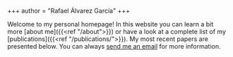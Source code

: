 +++
author = "Rafael Álvarez García"
+++

<!--
This file is left intentionally empty by default to be backwards compatible with the initial theme setup.

Although the theme has advanced a little bit and it now allows to specify the content on the main page (even if the list of posts/articles is not intended).
This can be:
- with the list of posts/articles (default: `mainSections = ["post"]) or
- without the list of posts/articles (by setting `mainSections = [""]`)

Markdown supported, ie:

```
# Welcome

- Hugo :rocket:
- Hugo theme :rocket:

Don't forget to check the README.md file!
```

Remember that you can also specify a section header for the posts below by configuring the `mainSectionsTitle` parameter in the front matter of this file.
-->

Welcome to my personal homepage! In this website you can learn a bit more [about me]({{<ref "/about">}}) or have a look at a complete list of my [publications]({{<ref "/publications/">}}). My most recent papers are presented below. You can always [send me an email](mailto:rafael.alvarez.garcia@desy.de) for more information.

